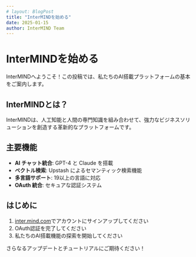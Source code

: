 ```yaml
---
# layout: BlogPost
title: "InterMINDを始める"
date: 2025-01-15
author: InterMIND Team
---
```


# InterMINDを始める

InterMINDへようこそ！この投稿では、私たちのAI搭載プラットフォームの基本をご案内します。

<!--more-->

## InterMINDとは？

InterMINDは、人工知能と人間の専門知識を組み合わせて、強力なビジネスソリューションを創造する革新的なプラットフォームです。

## 主要機能

- **AI チャット統合**: GPT-4 と Claude を搭載
- **ベクトル検索**: Upstash によるセマンティック検索機能
- **多言語サポート**: 19以上の言語に対応
- **OAuth 統合**: セキュアな認証システム

## はじめに

1. [inter.mind.com](https://inter.mind.com)でアカウントにサインアップしてください
2. OAuth認証を完了してください
3. 私たちのAI搭載機能の探索を開始してください

さらなるアップデートとチュートリアルにご期待ください！